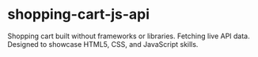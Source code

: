 # shopping-cart-js-api
Shopping cart built without frameworks or libraries. Fetching live API data. Designed to showcase HTML5, CSS, and JavaScript skills.
